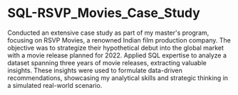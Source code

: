 # SQL-RSVP_Movies_Case_Study
Conducted an extensive case study as part of my master's program, focusing on RSVP Movies, a renowned Indian film production company. The objective was to strategize their hypothetical debut into the global market with a movie release planned for 2022. Applied SQL expertise to analyze a dataset spanning three years of movie releases, extracting valuable insights. These insights were used to formulate data-driven recommendations, showcasing my analytical skills and strategic thinking in a simulated real-world scenario.
